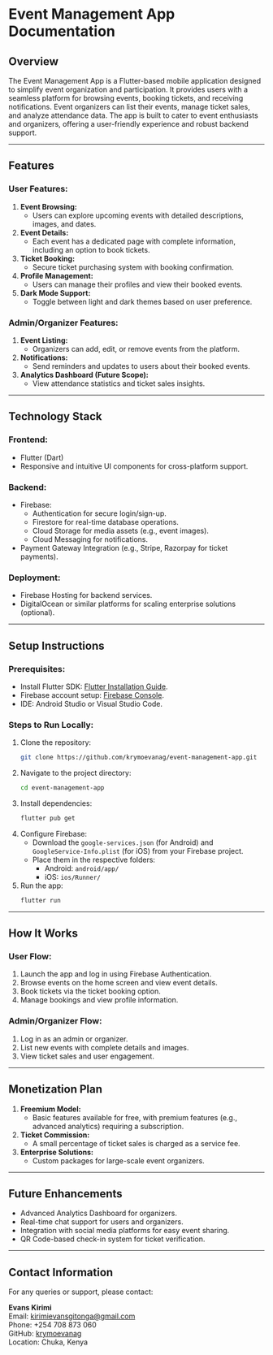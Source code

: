 # **Event Management App Documentation**

## **Overview**
The Event Management App is a Flutter-based mobile application designed to simplify event organization and participation. It provides users with a seamless platform for browsing events, booking tickets, and receiving notifications. Event organizers can list their events, manage ticket sales, and analyze attendance data. The app is built to cater to event enthusiasts and organizers, offering a user-friendly experience and robust backend support.

---

## **Features**

### **User Features:**
1. **Event Browsing:**
   - Users can explore upcoming events with detailed descriptions, images, and dates.
2. **Event Details:**
   - Each event has a dedicated page with complete information, including an option to book tickets.
3. **Ticket Booking:**
   - Secure ticket purchasing system with booking confirmation.
4. **Profile Management:**
   - Users can manage their profiles and view their booked events.
5. **Dark Mode Support:**
   - Toggle between light and dark themes based on user preference.

### **Admin/Organizer Features:**
1. **Event Listing:**
   - Organizers can add, edit, or remove events from the platform.
2. **Notifications:**
   - Send reminders and updates to users about their booked events.
3. **Analytics Dashboard (Future Scope):**
   - View attendance statistics and ticket sales insights.

---

## **Technology Stack**

### **Frontend:**
- Flutter (Dart)
- Responsive and intuitive UI components for cross-platform support.

### **Backend:**
- Firebase:
  - Authentication for secure login/sign-up.
  - Firestore for real-time database operations.
  - Cloud Storage for media assets (e.g., event images).
  - Cloud Messaging for notifications.
- Payment Gateway Integration (e.g., Stripe, Razorpay for ticket payments).

### **Deployment:**
- Firebase Hosting for backend services.
- DigitalOcean or similar platforms for scaling enterprise solutions (optional).

---

## **Setup Instructions**

### **Prerequisites:**
- Install Flutter SDK: [Flutter Installation Guide](https://flutter.dev/docs/get-started/install).
- Firebase account setup: [Firebase Console](https://console.firebase.google.com/).
- IDE: Android Studio or Visual Studio Code.

### **Steps to Run Locally:**
1. Clone the repository:
   ```bash
   git clone https://github.com/krymoevanag/event-management-app.git
   ```
2. Navigate to the project directory:
   ```bash
   cd event-management-app
   ```
3. Install dependencies:
   ```bash
   flutter pub get
   ```
4. Configure Firebase:
   - Download the `google-services.json` (for Android) and `GoogleService-Info.plist` (for iOS) from your Firebase project.
   - Place them in the respective folders:
     - Android: `android/app/`
     - iOS: `ios/Runner/`
5. Run the app:
   ```bash
   flutter run
   ```

---

## **How It Works**

### **User Flow:**
1. Launch the app and log in using Firebase Authentication.
2. Browse events on the home screen and view event details.
3. Book tickets via the ticket booking option.
4. Manage bookings and view profile information.

### **Admin/Organizer Flow:**
1. Log in as an admin or organizer.
2. List new events with complete details and images.
3. View ticket sales and user engagement.

---

## **Monetization Plan**
1. **Freemium Model:**
   - Basic features available for free, with premium features (e.g., advanced analytics) requiring a subscription.
2. **Ticket Commission:**
   - A small percentage of ticket sales is charged as a service fee.
3. **Enterprise Solutions:**
   - Custom packages for large-scale event organizers.

---

## **Future Enhancements**
- Advanced Analytics Dashboard for organizers.
- Real-time chat support for users and organizers.
- Integration with social media platforms for easy event sharing.
- QR Code-based check-in system for ticket verification.

---

## **Contact Information**
For any queries or support, please contact:

**Evans Kirimi**  
Email: [kirimievansgitonga@gmail.com](mailto:kirimievansgitonga@gmail.com)  
Phone: +254 708 873 060  
GitHub: [krymoevanag](https://github.com/krymoevanag)  
Location: Chuka, Kenya

